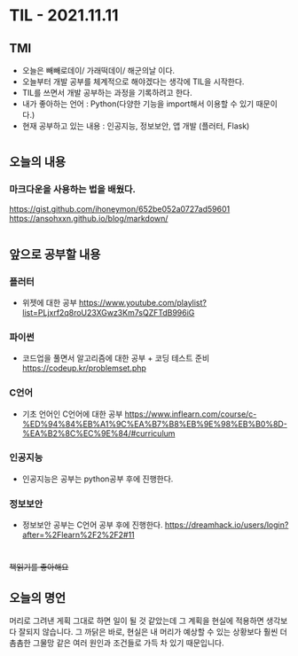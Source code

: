 # TIL - 2021.11.11

## TMI
- 오늘은 빼빼로데이/ 가래떡데이/ 해군의날 이다.
- 오늘부터 개발 공부를 체계적으로 해야겠다는 생각에 TIL을 시작한다.
- TIL를 쓰면서 개발 공부하는 과정을 기록하려고 한다.
- 내가 좋아하는 언어 : Python(다양한 기능을 import해서 이용할 수 있기 때문이다.)
- 현재 공부하고 있는 내용 : 인공지능, 정보보안, 앱 개발
(플러터, Flask)

#

## 오늘의 내용
### 마크다운을 사용하는 법을 배웠다.
https://gist.github.com/ihoneymon/652be052a0727ad59601
https://ansohxxn.github.io/blog/markdown/

#
## 앞으로 공부할 내용
### 플러터
- 위젯에 대한 공부 
https://www.youtube.com/playlist?list=PLjxrf2q8roU23XGwz3Km7sQZFTdB996iG
### 파이썬 
- 코드업을 풀면서 알고리즘에 대한 공부 + 코딩 테스트 준비
https://codeup.kr/problemset.php
### C언어 
- 기초 언어인 C언어에 대한 공부
https://www.inflearn.com/course/c-%ED%94%84%EB%A1%9C%EA%B7%B8%EB%9E%98%EB%B0%8D-%EA%B2%8C%EC%9E%84/#curriculum
### 인공지능 
- 인공지능은 공부는 python공부 후에 진행한다.
### 정보보안
- 정보보안 공부는 C언어 공부 후에 진행한다.
https://dreamhack.io/users/login?after=%2Flearn%2F2%2F2#11

#

~~책읽기를 좋아해요~~
## 오늘의 명언
머리로 그려낸 게획 그대로 하면 일이 될 것 같았는데 그 계획을 현실에 적용하면 생각보다 잘되지 않습니다. 그 까닭은 바로, 현실은 내 머리가 예상할 수 있는 상황보다 훨씬 더 촘촘한 그물망 같은 여러 원인과 조건들로 가득 차 있기 때문입니다.